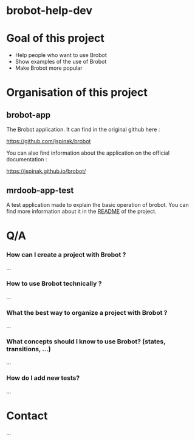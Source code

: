 # brobot-help-dev

# Goal of this project
- Help people who want to use Brobot
- Show examples of the use of Brobot
- Make Brobot more popular


# Organisation of this project
## brobot-app
The Brobot application. It can find in the original github here :

https://github.com/jspinak/brobot

You can also find information about the application on the
official documentation : 

https://jspinak.github.io/brobot/ 


## mrdoob-app-test
A test application made to explain the basic operation of brobot.
You can find more information about it in the
[README](https://github.com/brobot-help-dev/brobot-help-dev/blob/main/mrdoob-app-test/README.md) of the project.

# Q/A
### How can I create a project with Brobot ?
...

### How to use Brobot technically ?
...

### What the best way to organize a project with Brobot ?
...

### What concepts should I know to use Brobot? (states, transitions, ...)
...

### How do I add new tests?
...

# Contact
...